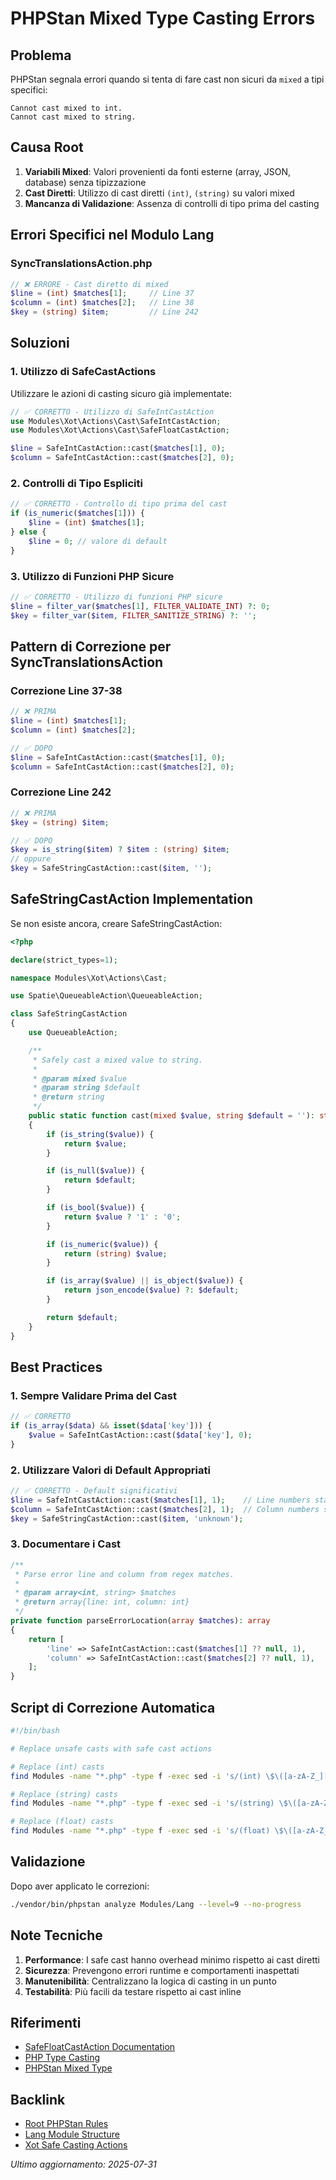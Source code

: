# PHPStan Mixed Type Casting Errors

## Problema

PHPStan segnala errori quando si tenta di fare cast non sicuri da `mixed` a tipi specifici:

```
Cannot cast mixed to int.
Cannot cast mixed to string.
```

## Causa Root

1. **Variabili Mixed**: Valori provenienti da fonti esterne (array, JSON, database) senza tipizzazione
2. **Cast Diretti**: Utilizzo di cast diretti `(int)`, `(string)` su valori mixed
3. **Mancanza di Validazione**: Assenza di controlli di tipo prima del casting

## Errori Specifici nel Modulo Lang

### SyncTranslationsAction.php

```php
// ❌ ERRORE - Cast diretto di mixed
$line = (int) $matches[1];     // Line 37
$column = (int) $matches[2];   // Line 38
$key = (string) $item;         // Line 242
```

## Soluzioni

### 1. Utilizzo di SafeCastActions

Utilizzare le azioni di casting sicuro già implementate:

```php
// ✅ CORRETTO - Utilizzo di SafeIntCastAction
use Modules\Xot\Actions\Cast\SafeIntCastAction;
use Modules\Xot\Actions\Cast\SafeFloatCastAction;

$line = SafeIntCastAction::cast($matches[1], 0);
$column = SafeIntCastAction::cast($matches[2], 0);
```

### 2. Controlli di Tipo Espliciti

```php
// ✅ CORRETTO - Controllo di tipo prima del cast
if (is_numeric($matches[1])) {
    $line = (int) $matches[1];
} else {
    $line = 0; // valore di default
}
```

### 3. Utilizzo di Funzioni PHP Sicure

```php
// ✅ CORRETTO - Utilizzo di funzioni PHP sicure
$line = filter_var($matches[1], FILTER_VALIDATE_INT) ?: 0;
$key = filter_var($item, FILTER_SANITIZE_STRING) ?: '';
```

## Pattern di Correzione per SyncTranslationsAction

### Correzione Line 37-38

```php
// ❌ PRIMA
$line = (int) $matches[1];
$column = (int) $matches[2];

// ✅ DOPO
$line = SafeIntCastAction::cast($matches[1], 0);
$column = SafeIntCastAction::cast($matches[2], 0);
```

### Correzione Line 242

```php
// ❌ PRIMA
$key = (string) $item;

// ✅ DOPO
$key = is_string($item) ? $item : (string) $item;
// oppure
$key = SafeStringCastAction::cast($item, '');
```

## SafeStringCastAction Implementation

Se non esiste ancora, creare SafeStringCastAction:

```php
<?php

declare(strict_types=1);

namespace Modules\Xot\Actions\Cast;

use Spatie\QueueableAction\QueueableAction;

class SafeStringCastAction
{
    use QueueableAction;

    /**
     * Safely cast a mixed value to string.
     *
     * @param mixed $value
     * @param string $default
     * @return string
     */
    public static function cast(mixed $value, string $default = ''): string
    {
        if (is_string($value)) {
            return $value;
        }

        if (is_null($value)) {
            return $default;
        }

        if (is_bool($value)) {
            return $value ? '1' : '0';
        }

        if (is_numeric($value)) {
            return (string) $value;
        }

        if (is_array($value) || is_object($value)) {
            return json_encode($value) ?: $default;
        }

        return $default;
    }
}
```

## Best Practices

### 1. Sempre Validare Prima del Cast

```php
// ✅ CORRETTO
if (is_array($data) && isset($data['key'])) {
    $value = SafeIntCastAction::cast($data['key'], 0);
}
```

### 2. Utilizzare Valori di Default Appropriati

```php
// ✅ CORRETTO - Default significativi
$line = SafeIntCastAction::cast($matches[1], 1);    // Line numbers start from 1
$column = SafeIntCastAction::cast($matches[2], 1);  // Column numbers start from 1
$key = SafeStringCastAction::cast($item, 'unknown');
```

### 3. Documentare i Cast

```php
/**
 * Parse error line and column from regex matches.
 *
 * @param array<int, string> $matches
 * @return array{line: int, column: int}
 */
private function parseErrorLocation(array $matches): array
{
    return [
        'line' => SafeIntCastAction::cast($matches[1] ?? null, 1),
        'column' => SafeIntCastAction::cast($matches[2] ?? null, 1),
    ];
}
```

## Script di Correzione Automatica

```bash
#!/bin/bash

# Replace unsafe casts with safe cast actions

# Replace (int) casts
find Modules -name "*.php" -type f -exec sed -i 's/(int) \$\([a-zA-Z_][a-zA-Z0-9_]*\)/SafeIntCastAction::cast($\1, 0)/g' {} \;

# Replace (string) casts
find Modules -name "*.php" -type f -exec sed -i 's/(string) \$\([a-zA-Z_][a-zA-Z0-9_]*\)/SafeStringCastAction::cast($\1, '\'''\'')/g' {} \;

# Replace (float) casts
find Modules -name "*.php" -type f -exec sed -i 's/(float) \$\([a-zA-Z_][a-zA-Z0-9_]*\)/SafeFloatCastAction::cast($\1, 0.0)/g' {} \;
```

## Validazione

Dopo aver applicato le correzioni:

```bash
./vendor/bin/phpstan analyze Modules/Lang --level=9 --no-progress
```

## Note Tecniche

1. **Performance**: I safe cast hanno overhead minimo rispetto ai cast diretti
2. **Sicurezza**: Prevengono errori runtime e comportamenti inaspettati
3. **Manutenibilità**: Centralizzano la logica di casting in un punto
4. **Testabilità**: Più facili da testare rispetto ai cast inline

## Riferimenti

- [SafeFloatCastAction Documentation](../../Xot/project_docs/safe-casting-actions.md)
- [PHP Type Casting](https://www.php.net/manual/en/language.types.type-juggling.php)
- [PHPStan Mixed Type](https://phpstan.org/writing-php-code/phpdoc-types#mixed)

## Backlink

- [Root PHPStan Rules](../../../project_docs/phpstan_rules.md)
- [Lang Module Structure](./README.md)
- [Xot Safe Casting Actions](../../Xot/project_docs/safe-casting-actions.md)

*Ultimo aggiornamento: 2025-07-31*
